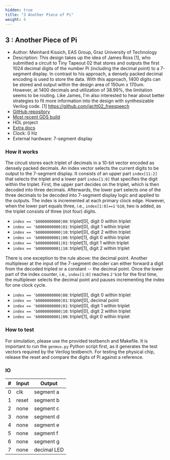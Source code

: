 ```yaml
---
hidden: true
title: "3 Another Piece of Pi"
weight: 4
---
```


## 3 : Another Piece of Pi

* Author: Meinhard Kissich, EAS Group, Graz University of Technology
* Description: This design takes up the idea of James Ross [1], who submitted a circuit to Tiny Tapeout 02 that stores and outputs the first 1024 decimal digits of the number Pi (including the decimal point) to a 7-segment display. In contrast to his approach, a densely packed decimal encoding is used to store the data. With this approach, 1400 digits can be stored and output within the design area of 150um x 170um. However, at 1400 decimals and utilization of 38.99%, the limitation seems to be routing. Like James, I'm also interested to hear about better strategies to fit more information into the design with synthesizable Verilog code. [1] https://github.com/jar/tt02_freespeech
* [GitHub repository](https://github.com/meiniKi/tt03-another-piece-of-pi)
* [Most recent GDS build](https://github.com/meiniKi/tt03-another-piece-of-pi/actions/runs/4335463507)
* HDL project
* [Extra docs]()
* Clock: 0 Hz
* External hardware: 7-segment display



### How it works

The circuit stores each triplet of decimals in a 10-bit vector encoded as densely packed decimals. An index vector selects the current digits to be output to the 7-segment display. It consists of an upper part `index[11:2]` that selects the triplet and a lower part `index[1:0]` that specifies the digit within the triplet. First, the upper part decides on the triplet, which is then decoded into three decimals. Afterwards, the lower part selects one of the three decimals to be decoded into 7-segment display logic and applied to the outputs. The index is incremented at each primary clock edge. However, when the lower part equals three, i.e., `index[1:0]==1'b10`, two is added, as the triplet consists of three (not four) digits.

- `index == 'b0000000000|00`: triplet[0], digit 0 within triplet  
- `index == 'b0000000000|01`: triplet[0], digit 1 within triplet  
- `index == 'b0000000000|10`: triplet[0], digit 2 within triplet  
- `index == 'b0000000001|00`: triplet[1], digit 0 within triplet  
- `index == 'b0000000001|01`: triplet[1], digit 1 within triplet  
- `index == 'b0000000001|10`: triplet[1], digit 2 within triplet

There is one exception to the rule above: the decimal point. Another multiplexer at the input of the 7-segment decoder can either forward a digit from the decoded tripled or a constant -- the decimal point. Once the lower part of the index counter, i.e., `index[1:0]` reaches `2'b10` for the first time, the multiplexer selects the decimal point and pauses incrementing the index for one clock cycle.

- `index == 'b0000000000|00`: triplet[0], digit 0 within triplet  
- `index == 'b0000000000|01`: triplet[0], decimal point
- `index == 'b0000000000|01`: triplet[0], digit 1 within triplet  
- `index == 'b0000000000|10`: triplet[0], digit 2 within triplet  
- `index == 'b0000000001|00`: triplet[1], digit 0 within triplet  


### How to test

For simulation, please use the provided testbench and Makefile. It is important to run the `genmux.py` Python script first, as it generates the test vectors required by the Verilog testbench. For testing the physical chip, release the reset and compare the digits of Pi against a reference.


### IO

| # | Input        | Output       |
|---|--------------|--------------|
| 0 | clk  | segment a |
| 1 | reset  | segment b |
| 2 | none  | segment c |
| 3 | none  | segment d |
| 4 | none  | segment e |
| 5 | none  | segment f |
| 6 | none  | segment g |
| 7 | none  | decimal LED |
